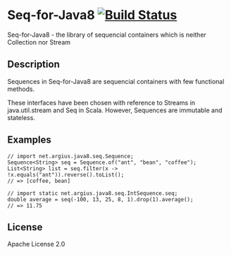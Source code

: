 Seq-for-Java8 [![Build Status](https://travis-ci.org/argius/seq-for-java8.png)](https://travis-ci.org/argius/seq-for-java8)
========================================

Seq-for-Java8 - the library of sequencial containers which is neither Collection nor Stream


Description
--------------------

Sequences in Seq-for-Java8 are sequencial containers with few functional methods.

These interfaces have been chosen with reference to Streams in java.util.stream and Seq in Scala.
However, Sequences are immutable and stateless.


Examples
--------------------

```
// import net.argius.java8.seq.Sequence;
Sequence<String> seq = Sequence.of("ant", "bean", "coffee");
List<String> list = seq.filter(x -> !x.equals("ant")).reverse().toList();
// => [coffee, bean]

// import static net.argius.java8.seq.IntSequence.seq;
double average = seq(-100, 13, 25, 8, 1).drop(1).average();
// => 11.75
```


License
--------------------

Apache License 2.0

